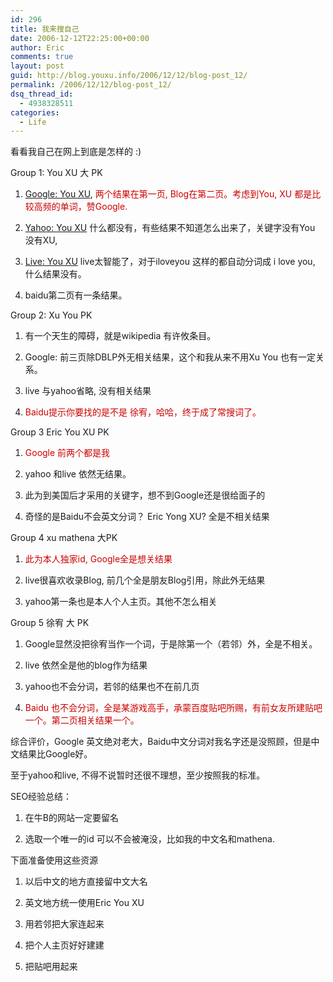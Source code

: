 ```yaml
---
id: 296
title: 我来搜自己
date: 2006-12-12T22:25:00+00:00
author: Eric
comments: true
layout: post
guid: http://blog.youxu.info/2006/12/12/blog-post_12/
permalink: /2006/12/12/blog-post_12/
dsq_thread_id:
  - 4938328511
categories:
  - Life
---
```

看看我自己在网上到底是怎样的 :)

Group 1: You XU 大 PK
  
1. [Google: You XU](http://www.google.com/search?q=you+xu), <span style="color: rgb(204, 0, 0);">两个结果在第一页, Blog在第二页。考虑到You, XU 都是比较高频的单词，赞Google.</span>
  
2.  [Yahoo: You XU](http://search.yahoo.com/search?p=you+xu) 什么都没有，有些结果不知道怎么出来了，关键字没有You 没有XU,
  
3. [Live: You XU](http://search.live.com/results.aspx?q=you+xu) live太智能了，对于iloveyou 这样的都自动分词成 i love you, 什么结果没有。
  
4. baidu第二页有一条结果。

Group 2: Xu You PK
  
1. 有一个天生的障碍，就是wikipedia 有许攸条目。
  
2. Google: 前三页除DBLP外无相关结果，这个和我从来不用Xu You 也有一定关系。
  
3. live 与yahoo省略, 没有相关结果
  
4. <span style="color: rgb(204, 0, 0);">Baidu提示你要找的是不是 徐宥，哈哈，终于成了常搜词了。</span>
  
Group 3 Eric You XU PK
  
1. <span style="color: rgb(204, 0, 0);">Google 前两个都是我</span>
  
2. yahoo 和live 依然无结果。
  
3. 此为到美国后才采用的关键字，想不到Google还是很给面子的
  
4. 奇怪的是Baidu不会英文分词？ Eric Yong XU? 全是不相关结果

Group 4 xu mathena 大PK
  
1. <span style="color: rgb(204, 0, 0);">此为本人独家id, Google全是想关结果</span>
  
2. live很喜欢收录Blog, 前几个全是朋友Blog引用，除此外无结果
  
3. yahoo第一条也是本人个人主页。其他不怎么相关

Group 5 徐宥 大 PK
  
1. Google显然没把徐宥当作一个词，于是除第一个（若邻）外，全是不相关。
  
2. live 依然全是他的blog作为结果
  
3. yahoo也不会分词，若邻的结果也不在前几页
  
4. <span style="color: rgb(204, 0, 0);">Baidu 也不会分词，全是某游戏高手，承蒙百度贴吧所赐，有前女友所建贴吧一个。第二页相关结果一个。</span>
  
综合评价，Google 英文绝对老大，Baidu中文分词对我名字还是没照顾，但是中文结果比Google好。
  
至于yahoo和live, 不得不说暂时还很不理想，至少按照我的标准。

SEO经验总结：
  
1. 在牛B的网站一定要留名
  
2. 选取一个唯一的id 可以不会被淹没，比如我的中文名和mathena.

下面准备使用这些资源
  
1. 以后中文的地方直接留中文大名
  
2. 英文地方统一使用Eric You XU
  
3. 用若邻把大家连起来
  
4. 把个人主页好好建建
  
5. 把贴吧用起来